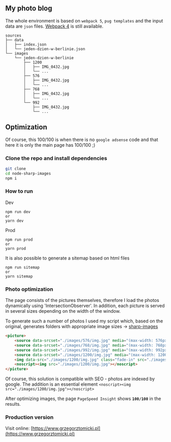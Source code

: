 ## My photo blog

The whole environment is based on `webpack 5`, `pug templates` and the input data are `json` files. [Webpack 4](https://github.com/tomik23/photoBlog/tree/webpack-4) is still available.

```
sources
├── data
│   ├── index.json
│   └── jeden-dzien-w-berlinie.json
└── images
    └── jeden-dzien-w-berlinie
        ├── 1200
        │   ├── IMG_0432.jpg
        │   └── ...
        ├── 576
        │   ├── IMG_0432.jpg
        │   └── ...
        ├── 768
        │   ├── IMG_0432.jpg
        │   └── ...
        └── 992
            ├── IMG_0432.jpg
            └── ...
```

## Optimization
Of course, this 100/100 is when there is no `google adsense` code and that here it is only the main page has 100/100 ;)

### Clone the repo and install dependencies
```bash
git clone 
cd node-sharp-images
npm i
```

### How to run
Dev
```
npm run dev
or
yarn dev
```
Prod
```
npm run prod
or
yarn prod
```
It is also possible to generate a sitemap based on html files
```
npm run sitemap
or
yarn sitemap
```

### Photo optimization

The page consists of the pictures themselves, therefore I load the photos dynamically using 'IntersectionObserver'. In addition, each picture is served in several sizes depending on the width of the window.

To generate such a number of photos I used my script which, based on the original, generates folders with appropriate image sizes -> [sharp-images](https://github.com/tomik23/sharp-images)

```html
<picture>
    <source data-srcset="./images/576/img.jpg" media="(max-width: 576px)" class="fade-in" srcset="./images/576/img.jpg">
    <source data-srcset="./images/768/img.jpg" media="(max-width: 768px)" class="fade-in" srcset="./images/768/img.jpg">
    <source data-srcset="./images/992/img.jpg" media="(max-width: 992px)" class="fade-in" srcset="./images/992/img.jpg">
    <source data-srcset="./images/1200/img.jpg" media="(max-width: 1200px)" class="fade-in" srcset="./images/1200/img.jpg">
    <img data-src="./images/1200/img.jpg" class="fade-in" src="./images/1200/lwow/.jpg">
    <noscript><img src="./images/1200/img.jpg"></noscript>
</picture>
```

Of course, this solution is compatible with SEO - photos are indexed by google.
The addition is an essential element `<noscript><img src="./images/1200/img.jpg"></noscript>`

After optimizing images, the page `PageSpeed Insight` shows **`100/100`** in the results.

### Production version

Visit online: [https://www.grzegorztomicki.pl](https://www.grzegorztomicki.pl)